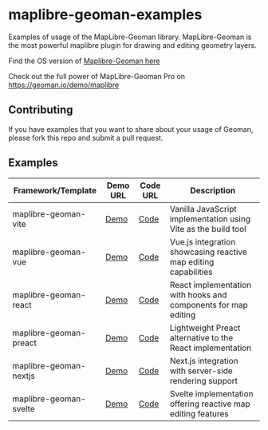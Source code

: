 # maplibre-geoman-examples

Examples of usage of the MapLibre-Geoman library. MapLibre-Geoman is the most powerful maplibre plugin for drawing and editing geometry layers.

Find the OS version of [Maplibre-Geoman here](https://github.com/geoman-io/maplibre-geoman)

Check out the full power of MapLibre-Geoman Pro on https://geoman.io/demo/maplibre

## Contributing

If you have examples that you want to share about your usage of Geoman, please fork this repo and submit a pull request.


## Examples

| Framework/Template | Demo URL | Code URL | Description |
|-------------------|-----------|-----------|-------------|
| maplibre-geoman-vite | [Demo](https://maplibre-geoman-vite.vercel.app) | [Code](https://github.com/geoman-io/maplibre-geoman-examples/tree/master/maplibre-geoman-vite) | Vanilla JavaScript implementation using Vite as the build tool |
| maplibre-geoman-vue | [Demo](https://maplibre-geoman-vue.vercel.app) | [Code](https://github.com/geoman-io/maplibre-geoman-examples/tree/master/maplibre-geoman-vue) | Vue.js integration showcasing reactive map editing capabilities |
| maplibre-geoman-react | [Demo](https://maplibre-geoman-react.vercel.app) | [Code](https://github.com/geoman-io/maplibre-geoman-examples/tree/master/maplibre-geoman-react) | React implementation with hooks and components for map editing |
| maplibre-geoman-preact | [Demo](https://maplibre-geoman-preact.vercel.app) | [Code](https://github.com/geoman-io/maplibre-geoman-examples/tree/master/maplibre-geoman-preact) | Lightweight Preact alternative to the React implementation |
| maplibre-geoman-nextjs | [Demo](https://maplibre-geoman-nextjs.vercel.app) | [Code](https://github.com/geoman-io/maplibre-geoman-examples/tree/master/maplibre-geoman-nextjs) | Next.js integration with server-side rendering support |
| maplibre-geoman-svelte | [Demo](https://maplibre-geoman-svelte.vercel.app) | [Code](https://github.com/geoman-io/maplibre-geoman-examples/tree/master/maplibre-geoman-svelte) | Svelte implementation offering reactive map editing features |
